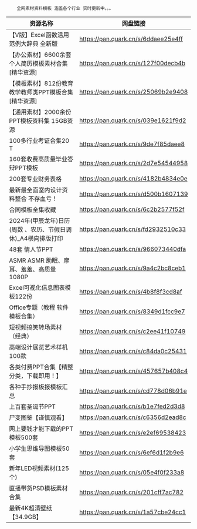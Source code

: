 		全网素材资料模板 涵盖各个行业 实时更新中。。。

| 资源名称  | 网盘链接 |
| ------------- | ------------- |
| 【V版】Excel函数活用范例大辞典 全新版	| https://pan.quark.cn/s/6ddaee25e4ff |
| 【办公素材】6600余套个人简历模板素材合集[精华资源]	| https://pan.quark.cn/s/127f00decb4b |
| 【模板素材】812份教育教学教师类PPT模板合集 [精华资源]	| https://pan.quark.cn/s/25069b2e9408 |
| 【通用素材】2000余份PPT模板资料集 15GB资源	| https://pan.quark.cn/s/039e1621f9d2 |
| 100多行业考证合集20 T	| https://pan.quark.cn/s/9de7f85daee8 |
| 160套收费高质量毕业答辩PPT模板	| https://pan.quark.cn/s/2d7e54544958 |
| 200套专业财务表格	| https://pan.quark.cn/s/4182b4834e0e |
| 最新最全面室内设计资料整合 不存血亏！	| https://pan.quark.cn/s/d500b1607139 |
| 合同模板全集收藏	| https://pan.quark.cn/s/6c2b2577f52f |
| 2024年(甲辰龙年)日历(周数 、农历、节假日调休)_A4横向排版打印	| https://pan.quark.cn/s/fd2932510c33 |
| 48套 情人节PPT	| https://pan.quark.cn/s/966073440dfa |
| ASMR ASMR 助眠、摩耳、羞羞、高质量1080P	| https://pan.quark.cn/s/9a4c2bc8ceb1 |
| Excel可视化信息图表模板122份	| https://pan.quark.cn/s/4b8f8f3cd8af |
| Office专题（教程 软件 模板合集）	| https://pan.quark.cn/s/8349d1fcc9e7 |
| 短视频搞笑转场素材（经典）	| https://pan.quark.cn/s/c2ee41f10749 |
| 高端设计展览艺术样机100款	| https://pan.quark.cn/s/c84da0c25431 |
| 各类付费PPT合集【精整分类，下载即用！】	| https://pan.quark.cn/s/457657b408c4 |
| 各种手抄报板报模板汇总	| https://pan.quark.cn/s/cd778d06b91e |
| 上百套圣诞节PPT	| https://pan.quark.cn/s/b1e7fed2d3d8 |
| 尸变图鉴【谨慎观看】	| https://pan.quark.cn/s/c6356d2ead8c |
| 网上要钱才能下载的PPT模板500套	| https://pan.quark.cn/s/e2ef69538423 |
| 小学生思维导图模板50套	| https://pan.quark.cn/s/6ef6d1f2b9e6 |
| 新年LED视频素材(125个)	| https://pan.quark.cn/s/05e4f0f233a8 |
| 直播带货PSD模板素材合集	| https://pan.quark.cn/s/201cff7ac782 |
| 最新4K超清壁纸【34.9GB】	| https://pan.quark.cn/s/1a57cbe24cc1 |
